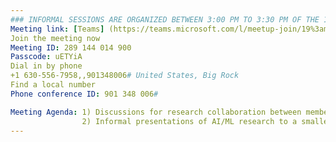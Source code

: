 ```yaml
---
### INFORMAL SESSIONS ARE ORGANIZED BETWEEN 3:00 PM TO 3:30 PM OF THE 1ST AND 3RD WEEKS OF EVERY MONTH
Meeting link: [Teams] (https://teams.microsoft.com/l/meetup-join/19%3ameeting_ZWRhM2UwYTgtZDlmOS00OTMwLTljNmUtOGNjNDdhMjNlZTNj%40thread.v2/0?context=%7b%22Tid%22%3a%220cfca185-25f7-49e3-8ae7-704d5326e285%22%2c%22Oid%22%3a%229908370d-7aca-4f24-b474-6b0319afc0aa%22%7d)
Join the meeting now
Meeting ID: 289 144 014 900
Passcode: uETYiA
Dial in by phone
+1 630-556-7958,,901348006# United States, Big Rock
Find a local number
Phone conference ID: 901 348 006#

Meeting Agenda: 1) Discussions for research collaboration between members from different departments in the AI/ML space
                2) Informal presentations of AI/ML research to a smaller audience for feedback and stimulate conversation on the topic  
---
```


